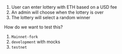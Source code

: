 1. User can enter lottery with ETH based on a USD fee
2. An admin will choose when the lottery is over
3. The lottery will select a random winner

How do we want to test this?
1. `Mainnet-fork`
2. `development` with mocks
3. `testnet`